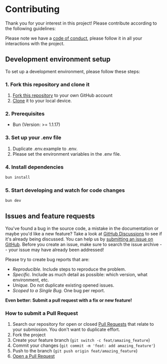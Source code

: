 <!-- Complete [TODO] -->

# Contributing

Thank you for your interest in this project! Please contribute according to the following guidelines:

Please note we have a [code of conduct](CODE_OF_CONDUCT.md), please follow it in all your interactions with the project.

## Development environment setup

To set up a development environment, please follow these steps:

### 1. Fork this repository and clone it

1. [Fork this repository](https://github.com/route06inc/giselle/fork) to your own GitHub account
2. [Clone](https://help.github.com/articles/cloning-a-repository/) it to your local device.

### 2. Prerequisites

- Bun (Version: >= 1.1.17)

### 3. Set up your .env file

1. Duplicate .env.example to .env.
2. Please set the environment variables in the .env file.

### 4. Install dependencies

```sh
bun install
```

### 5. Start developing and watch for code changes

```sh
bun dev
```

## Issues and feature requests

You've found a bug in the source code, a mistake in the documentation or maybe you'd like a new feature? Take a look at [GitHub Discussions](https://github.com/route06inc/giselle/discussions) to see if it's already being discussed. You can help us by [submitting an issue on GitHub](https://github.com/route06inc/giselle/issues). Before you create an issue, make sure to search the issue archive -- your issue may have already been addressed!

Please try to create bug reports that are:

- _Reproducible._ Include steps to reproduce the problem.
- _Specific._ Include as much detail as possible: which version, what environment, etc.
- _Unique._ Do not duplicate existing opened issues.
- _Scoped to a Single Bug._ One bug per report.

**Even better: Submit a pull request with a fix or new feature!**

### How to submit a Pull Request

1. Search our repository for open or closed [Pull Requests](https://github.com/route06inc/giselle/pulls) that relate to your submission. You don't want to duplicate effort.
2. Fork the project
3. Create your feature branch (`git switch -c feat/amazing_feature`)
4. Commit your changes (`git commit -m 'feat: add amazing_feature'`)
5. Push to the branch (`git push origin feat/amazing_feature`)
6. [Open a Pull Request](https://github.com/route06inc/giselle/compare?expand=1)

